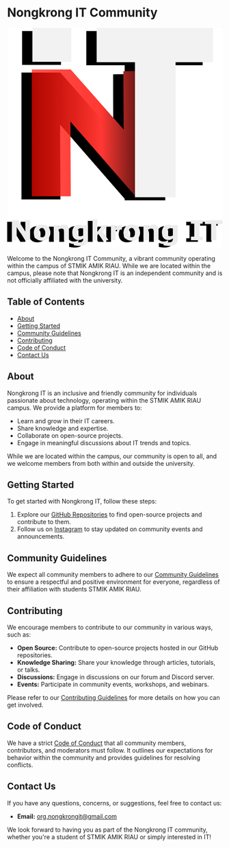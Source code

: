 # Nongkrong IT Community

![Nongkrong IT Logo](./nongkrong-it-logo.png)

Welcome to the Nongkrong IT Community, a vibrant community operating within the campus of STMIK AMIK RIAU. While we are located within the campus, please note that Nongkrong IT is an independent community and is not officially affiliated with the university.

## Table of Contents

- [About](#about)
- [Getting Started](#getting-started)
- [Community Guidelines](#community-guidelines)
- [Contributing](#contributing)
- [Code of Conduct](#code-of-conduct)
- [Contact Us](#contact-us)

## About

Nongkrong IT is an inclusive and friendly community for individuals passionate about technology, operating within the STMIK AMIK RIAU campus. We provide a platform for members to:

- Learn and grow in their IT careers.
- Share knowledge and expertise.
- Collaborate on open-source projects.
- Engage in meaningful discussions about IT trends and topics.

While we are located within the campus, our community is open to all, and we welcome members from both within and outside the university.

## Getting Started

To get started with Nongkrong IT, follow these steps:

1. Explore our [GitHub Repositories](https://github.com/nongkrongit) to find open-source projects and contribute to them.
2. Follow us on [Instagram](https://www.instagram.com/nongkrong_it/) to stay updated on community events and announcements.

## Community Guidelines

We expect all community members to adhere to our [Community Guidelines](./CONTRIBUTING.md) to ensure a respectful and positive environment for everyone, regardless of their affiliation with students STMIK AMIK RIAU.

## Contributing

We encourage members to contribute to our community in various ways, such as:

- **Open Source:** Contribute to open-source projects hosted in our GitHub repositories.
- **Knowledge Sharing:** Share your knowledge through articles, tutorials, or talks.
- **Discussions:** Engage in discussions on our forum and Discord server.
- **Events:** Participate in community events, workshops, and webinars.

Please refer to our [Contributing Guidelines](./CONTRIBUTING.md) for more details on how you can get involved.

## Code of Conduct

We have a strict [Code of Conduct](./CODE_OF_CONDUCT.md) that all community members, contributors, and moderators must follow. It outlines our expectations for behavior within the community and provides guidelines for resolving conflicts.

## Contact Us

If you have any questions, concerns, or suggestions, feel free to contact us:

- **Email:** org.nongkrongit@gmail.com

We look forward to having you as part of the Nongkrong IT community, whether you're a student of STMIK AMIK RIAU or simply interested in IT!
